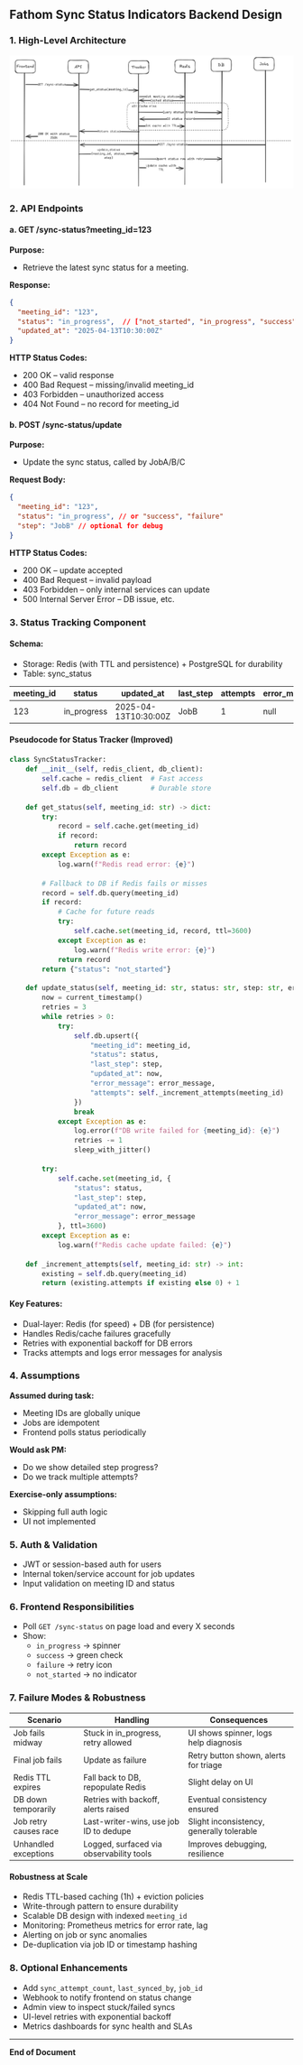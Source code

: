 ## Fathom Sync Status Indicators Backend Design

### 1. High-Level Architecture
![Sync Status Sequence Diagram](./sync-status-sequence-diagram.png)

### 2. API Endpoints

#### a. GET /sync-status?meeting_id=123
**Purpose:**
- Retrieve the latest sync status for a meeting.

**Response:**
```json
{
  "meeting_id": "123",
  "status": "in_progress",  // ["not_started", "in_progress", "success", "failure"]
  "updated_at": "2025-04-13T10:30:00Z"
}
```
**HTTP Status Codes:**
- 200 OK – valid response
- 400 Bad Request – missing/invalid meeting_id
- 403 Forbidden – unauthorized access
- 404 Not Found – no record for meeting_id

#### b. POST /sync-status/update
**Purpose:**
- Update the sync status, called by JobA/B/C

**Request Body:**
```json
{
  "meeting_id": "123",
  "status": "in_progress", // or "success", "failure"
  "step": "JobB" // optional for debug
}
```
**HTTP Status Codes:**
- 200 OK – update accepted
- 400 Bad Request – invalid payload
- 403 Forbidden – only internal services can update
- 500 Internal Server Error – DB issue, etc.

### 3. Status Tracking Component

#### Schema:
- Storage: Redis (with TTL and persistence) + PostgreSQL for durability
- Table: sync_status

| meeting_id | status       | updated_at          | last_step | attempts | error_message |
|------------|--------------|---------------------|-----------|----------|----------------|
| 123        | in_progress  | 2025-04-13T10:30:00Z| JobB      |    1     | null           |

#### Pseudocode for Status Tracker (Improved)
```python
class SyncStatusTracker:
    def __init__(self, redis_client, db_client):
        self.cache = redis_client  # Fast access
        self.db = db_client        # Durable store

    def get_status(self, meeting_id: str) -> dict:
        try:
            record = self.cache.get(meeting_id)
            if record:
                return record
        except Exception as e:
            log.warn(f"Redis read error: {e}")

        # Fallback to DB if Redis fails or misses
        record = self.db.query(meeting_id)
        if record:
            # Cache for future reads
            try:
                self.cache.set(meeting_id, record, ttl=3600)
            except Exception as e:
                log.warn(f"Redis write error: {e}")
            return record
        return {"status": "not_started"}

    def update_status(self, meeting_id: str, status: str, step: str, error_message: str = None):
        now = current_timestamp()
        retries = 3
        while retries > 0:
            try:
                self.db.upsert({
                    "meeting_id": meeting_id,
                    "status": status,
                    "last_step": step,
                    "updated_at": now,
                    "error_message": error_message,
                    "attempts": self._increment_attempts(meeting_id)
                })
                break
            except Exception as e:
                log.error(f"DB write failed for {meeting_id}: {e}")
                retries -= 1
                sleep_with_jitter()

        try:
            self.cache.set(meeting_id, {
                "status": status,
                "last_step": step,
                "updated_at": now,
                "error_message": error_message
            }, ttl=3600)
        except Exception as e:
            log.warn(f"Redis cache update failed: {e}")

    def _increment_attempts(self, meeting_id: str) -> int:
        existing = self.db.query(meeting_id)
        return (existing.attempts if existing else 0) + 1
```

#### Key Features:
- Dual-layer: Redis (for speed) + DB (for persistence)
- Handles Redis/cache failures gracefully
- Retries with exponential backoff for DB errors
- Tracks attempts and logs error messages for analysis

### 4. Assumptions

**Assumed during task:**
- Meeting IDs are globally unique
- Jobs are idempotent
- Frontend polls status periodically

**Would ask PM:**
- Do we show detailed step progress?
- Do we track multiple attempts?

**Exercise-only assumptions:**
- Skipping full auth logic
- UI not implemented

### 5. Auth & Validation
- JWT or session-based auth for users
- Internal token/service account for job updates
- Input validation on meeting ID and status

### 6. Frontend Responsibilities
- Poll `GET /sync-status` on page load and every X seconds
- Show:
  - `in_progress` → spinner
  - `success` → green check
  - `failure` → retry icon
  - `not_started` → no indicator

### 7. Failure Modes & Robustness

| Scenario                | Handling                                | Consequences                             |
|------------------------|------------------------------------------|------------------------------------------|
| Job fails midway       | Stuck in in_progress, retry allowed      | UI shows spinner, logs help diagnosis    |
| Final job fails        | Update as failure                        | Retry button shown, alerts for triage    |
| Redis TTL expires      | Fall back to DB, repopulate Redis        | Slight delay on UI                       |
| DB down temporarily    | Retries with backoff, alerts raised      | Eventual consistency ensured             |
| Job retry causes race  | Last-writer-wins, use job ID to dedupe   | Slight inconsistency, generally tolerable|
| Unhandled exceptions   | Logged, surfaced via observability tools | Improves debugging, resilience           |

#### Robustness at Scale
- Redis TTL-based caching (1h) + eviction policies
- Write-through pattern to ensure durability
- Scalable DB design with indexed `meeting_id`
- Monitoring: Prometheus metrics for error rate, lag
- Alerting on job or sync anomalies
- De-duplication via job ID or timestamp hashing

### 8. Optional Enhancements
- Add `sync_attempt_count`, `last_synced_by`, `job_id`
- Webhook to notify frontend on status change
- Admin view to inspect stuck/failed syncs
- UI-level retries with exponential backoff
- Metrics dashboards for sync health and SLAs

---

**End of Document**

